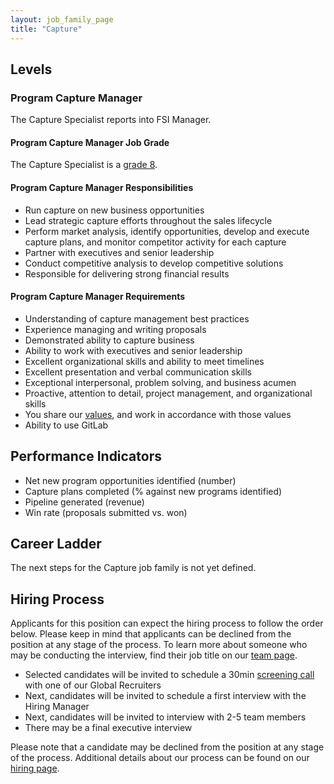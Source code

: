 ```yaml
---
layout: job_family_page
title: "Capture"
---
```


## Levels

### Program Capture Manager

The Capture Specialist reports into FSI Manager.

#### Program Capture Manager Job Grade

The Capture Specialist is a [grade 8](https://about.gitlab.com/handbook/total-rewards/compensation/compensation-calculator/#gitlab-job-grades).

#### Program Capture Manager Responsibilities

- Run capture on new business opportunities
- Lead strategic capture efforts throughout the sales lifecycle
- Perform market analysis, identify opportunities, develop and execute capture plans, and monitor competitor activity for each capture
- Partner with executives and senior leadership
- Conduct competitive analysis to develop competitive solutions
- Responsible for delivering strong financial results

#### Program Capture Manager Requirements

- Understanding of capture management best practices
- Experience managing and writing proposals
- Demonstrated ability to capture business
- Ability to work with executives and senior leadership
- Excellent organizational skills and ability to meet timelines
- Excellent presentation and verbal communication skills
- Exceptional interpersonal, problem solving, and business acumen
- Proactive, attention to detail, project management, and organizational skills
- You share our [values](https://about.gitlab.com/handbook/values/), and work in accordance with those values
- Ability to use GitLab

## Performance Indicators

- Net new program opportunities identified (number)
- Capture plans completed (% against new programs identified)
- Pipeline generated (revenue)
- Win rate (proposals submitted vs. won)

## Career Ladder

The next steps for the Capture job family is not yet defined.

## Hiring Process

Applicants for this position can expect the hiring process to follow the order below. Please keep in mind that applicants can be declined from the position at any stage of the process. To learn more about someone who may be conducting the interview, find their job title on our [team page](https://about.gitlab.com/company/team/).

- Selected candidates will be invited to schedule a 30min [screening call](https://about.gitlab.com/handbook/hiring/interviewing/#screening-call) with one of our Global Recruiters
- Next, candidates will be invited to schedule a first interview with the Hiring Manager
- Next, candidates will be invited to interview with 2-5 team members
- There may be a final executive interview

Please note that a candidate may be declined from the position at any stage of the process. Additional details about our process can be found on our [hiring page](https://about.gitlab.com/handbook/hiring/).
